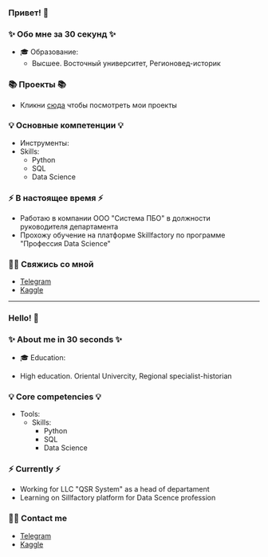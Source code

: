 ### Привет! 👋

### ✨ Обо мне за 30 секунд ✨ 
* 🎓 Образование:
  - Высшее. Восточный университет, Регионовед-историк

### 📚 Проекты 📚

* Кликни [сюда]() чтобы посмотреть мои проекты

### 💡 Основные компетенции 💡
- Инструменты: 
- Skills: 
    * Python
    * SQL
    * Data Science

### ⚡️ В настоящее время ⚡️
- Работаю в компании ООО "Система ПБО" в должности руководителя департамента
- Прохожу обучение на платформе Skillfactory по программе "Профессия Data Science"

### 🙌🏻 Свяжись со мной
- [Telegram]()
- [Kaggle]()

---

### Hello! 👋

### ✨ About me in 30 seconds ✨ 
* 🎓 Education:
 - High education. Oriental Univercity, Regional specialist-historian

### 💡 Core competencies 💡
- Tools: 
  - Skills:
    * Python
    * SQL
    * Data Science


### ⚡️ Currently ⚡️
- Working for LLC "QSR System" as a head of departament
- Learning on Sillfactory platform for Data Scence profession

### 🙌🏻 Contact me
- [Telegram]()
- [Kaggle]()
